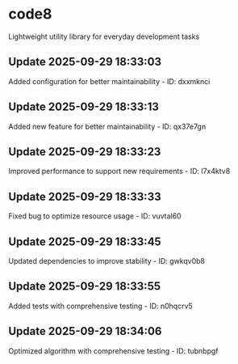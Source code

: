 # code8
Lightweight utility library for everyday development tasks

## Update 2025-09-29 18:33:03
Added configuration for better maintainability - ID: dxxmknci


## Update 2025-09-29 18:33:13
Added new feature for better maintainability - ID: qx37e7gn


## Update 2025-09-29 18:33:23
Improved performance to support new requirements - ID: l7x4ktv8


## Update 2025-09-29 18:33:33
Fixed bug to optimize resource usage - ID: vuvtal60


## Update 2025-09-29 18:33:45
Updated dependencies to improve stability - ID: gwkqv0b8


## Update 2025-09-29 18:33:55
Added tests with comprehensive testing - ID: n0hqcrv5


## Update 2025-09-29 18:34:06
Optimized algorithm with comprehensive testing - ID: tubnbpgf

